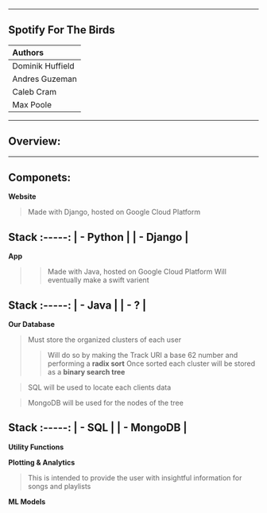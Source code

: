 ----------------------------------------------------------------------
Spotify For The Birds
----------------------------------------------------------------------

| Authors           |
| :---              |  
| Dominik Huffield  | 
| Andres Guzeman    |
| Caleb Cram        |
| Max Poole         |

-----------------------------------
Overview:
-----------------------------------


-----------------------------------
Componets:
-----------------------------------
**Website**
> Made with Django, hosted on Google Cloud Platform

   Stack
  :-----:
| - Python |
| - Django |
  -------

**App**
>> Made with Java, hosted on Google Cloud Platform
>> Will eventually make a swift varient

   Stack
  :-----:
| - Java |
| - ?    |
  -------
  
**Our Database**  
> Must store the organized clusters of each user
>> Will do so by making the Track URI a base 62 number and performing a **radix sort**
>> Once sorted each cluster will be stored as a **binary search tree** 

> SQL will be used to locate each clients data 

> MongoDB will be used for the nodes of the tree

   Stack
  :-----:
| - SQL     |
| - MongoDB |
  -------
  
**Utility Functions**


**Plotting & Analytics**
> This is intended to provide the user with insightful information for songs and playlists


**ML Models**


